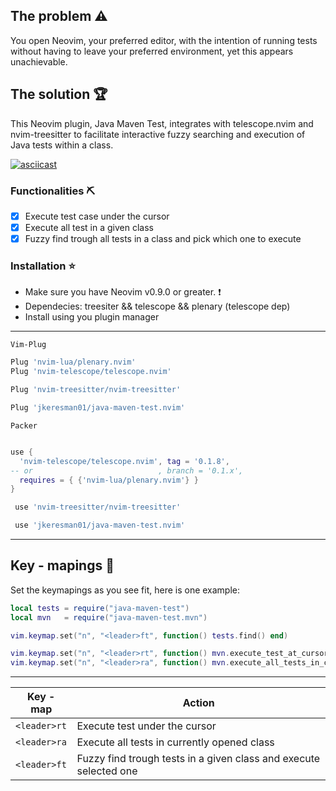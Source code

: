 ## The problem :warning: ##
You open Neovim, your preferred editor, with the intention of running tests without having to leave your preferred environment, yet this appears unachievable.

## The solution :trophy: ##

This Neovim plugin, Java Maven Test, integrates with telescope.nvim and nvim-treesitter to facilitate interactive fuzzy searching and execution of Java tests within a class.

[![asciicast](https://asciinema.org/a/YJnUsr3ujc1GHgoRsXGZWxeS4.svg)](https://asciinema.org/a/YJnUsr3ujc1GHgoRsXGZWxeS4)

### Functionalities :pick: ###

- [x] Execute test case under the cursor
- [x] Execute all test in a given class
- [x] Fuzzy find trough all tests in a class and pick which one to execute

### Installation :star: ###
* Make sure you have Neovim v0.9.0 or greater. :exclamation:
* Dependecies: treesiter && telescope && plenary (telescope dep)
* Install using you plugin manager

***

`Vim-Plug`  
```lua
Plug 'nvim-lua/plenary.nvim'
Plug 'nvim-telescope/telescope.nvim'

Plug 'nvim-treesitter/nvim-treesitter'

Plug 'jkeresman01/java-maven-test.nvim'
```

`Packer`
```lua

use {
  'nvim-telescope/telescope.nvim', tag = '0.1.8',
-- or                            , branch = '0.1.x',
  requires = { {'nvim-lua/plenary.nvim'} }
}

 use 'nvim-treesitter/nvim-treesitter'

 use 'jkeresman01/java-maven-test.nvim'
```
***

## Key - mapings :musical_keyboard: ##

Set the keymapings as you see fit, here is one example:

```lua
local tests = require("java-maven-test")
local mvn   = require("java-maven-test.mvn")

vim.keymap.set("n", "<leader>ft", function() tests.find() end) 

vim.keymap.set("n", "<leader>rt", function() mvn.execute_test_at_cursor() end)     
vim.keymap.set("n", "<leader>ra", function() mvn.execute_all_tests_in_class() end)  
```
***

| Key - map     | Action                                                             |
|---------------|--------------------------------------------------------------------|
| `<leader>rt`  | Execute test under the cursor                                      |
| `<leader>ra`  | Execute all tests in currently opened class                        |
| `<leader>ft`  | Fuzzy find trough tests in a given class and execute selected one  |
